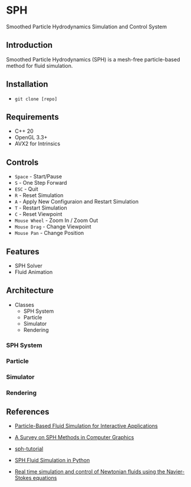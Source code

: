 # SPH

Smoothed Particle Hydrodynamics Simulation and Control System

## Introduction

Smoothed Particle Hydrodynamics (SPH) is a mesh-free particle-based method for fluid simulation.



## Installation

- `git clone [repo]`

## Requirements

- C++ 20
- OpenGL 3.3+
- AVX2 for Intrinsics

## Controls

- `Space` - Start/Pause
- `S` - One Step Forward
- `ESC` - Quit
- `R` - Reset Simulation
- `A` - Apply New Configuraion and Restart Simulation
- `T` - Restart Simulation
- `C` - Reset Viewpoint
- `Mouse Wheel` - Zoom In / Zoom Out
- `Mouse Drag` - Change Viewpoint  
- `Mouse Pan`  - Change Position

## Features

- SPH Solver
- Fluid Animation

## Architecture

- Classes
  - SPH System
  - Particle
  - Simulator
  - Rendering

### SPH System

### Particle

### Simulator

### Rendering

## References

- [Particle-Based Fluid Simulation for Interactive Applications](https://matthias-research.github.io/pages/publications/sca03.pdf)


- [A Survey on SPH Methods in Computer Graphics](https://animation.rwth-aachen.de/media/papers/77/2022-CGF-STAR_SPH.pdf)
- [sph-tutorial](https://sph-tutorial.physics-simulation.org/)
- [SPH Fluid Simulation in Python](https://www.youtube.com/watch?v=-0m05gzk8nk)
- [Real time simulation and control of Newtonian fluids using the Navier-Stokes equations](https://users.cg.tuwien.ac.at/zsolnai/gfx/fluid_control_msc_thesis/)